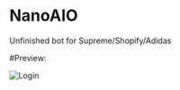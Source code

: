 # NanoAIO
Unfinished bot for Supreme/Shopify/Adidas


#Preview:

![Login](https://i.imgur.com/qGJcxge.png)